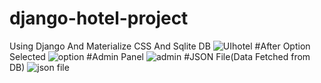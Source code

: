# django-hotel-project
Using Django And Materialize CSS And Sqlite DB
![UIhotel](https://user-images.githubusercontent.com/66617748/169575592-4e4347e5-76cf-4618-8a93-5ff6d3bd5f2d.png)
#After Option Selected
![option](https://user-images.githubusercontent.com/66617748/169575635-cb9a5fec-0715-43b5-b431-bb729758bfb8.png)
#Admin Panel
![admin](https://user-images.githubusercontent.com/66617748/169575675-9f490c0d-0d23-47de-89f1-1b5a5ff16a3d.png)
#JSON File(Data Fetched from DB)
![json file](https://user-images.githubusercontent.com/66617748/169575834-6846478f-ba59-44b7-8f54-a5d7c899ca9d.png)
